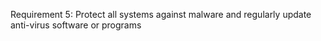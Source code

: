Requirement 5: Protect all systems against malware and regularly update anti-virus software or programs 
